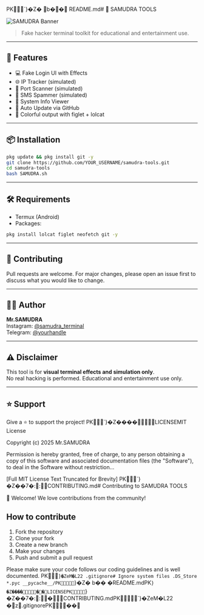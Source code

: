 PK     `}�Z�	b�  �  	   README.md# 🚀 SAMUDRA TOOLS

![SAMUDRA Banner](https://img.shields.io/badge/terminal-hacking-orange?style=flat-square)
> Fake hacker terminal toolkit for educational and entertainment use.

---

## 🎯 Features

- 💻 Fake Login UI with Effects
- 🌐 IP Tracker (simulated)
- 📡 Port Scanner (simulated)
- 📨 SMS Spammer (simulated)
- 🧠 System Info Viewer
- 🔁 Auto Update via GitHub
- 🎨 Colorful output with figlet + lolcat

---

## 📦 Installation

```bash
pkg update && pkg install git -y
git clone https://github.com/YOUR_USERNAME/samudra-tools.git
cd samudra-tools
bash SAMUDRA.sh
```

---

## 🛠 Requirements

- Termux (Android)
- Packages:
```bash
pkg install lolcat figlet neofetch git -y
```

---

## 👥 Contributing

Pull requests are welcome. For major changes, please open an issue first to discuss what you would like to change.

---

## 🧑‍💻 Author

**Mr.SAMUDRA**  
Instagram: [@samudra_terminal](#)  
Telegram: [@yourhandle](#)

---

## ⚠️ Disclaimer

This tool is for **visual terminal effects and simulation only**.  
No real hacking is performed. Educational and entertainment use only.

---

## ⭐️ Support

Give a ⭐️ to support the project!
PK     `}�Z����       LICENSEMIT License

Copyright (c) 2025 Mr.SAMUDRA

Permission is hereby granted, free of charge, to any person obtaining a copy
of this software and associated documentation files (the "Software"), to deal
in the Software without restriction...

[Full MIT License Text Truncated for Brevity]
PK     `}�Z��7�:  :     CONTRIBUTING.md# Contributing to SAMUDRA TOOLS

👋 Welcome! We love contributions from the community!

## How to contribute

1. Fork the repository
2. Clone your fork
3. Create a new branch
4. Make your changes
5. Push and submit a pull request

Please make sure your code follows our coding guidelines and is well documented.
PK     `}�ZeM�L2   2   
   .gitignore# Ignore system files
.DS_Store
*.pyc
__pycache__/PK     `}�Z�	b�  �  	           �    README.mdPK     `}�Z����               ��  LICENSEPK     `}�Z��7�:  :             �  CONTRIBUTING.mdPK     `}�ZeM�L2   2   
           �z  .gitignorePK      �   �    
